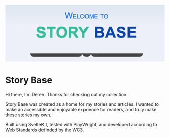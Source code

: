 <div align="center">
  <img src="./static/welcometostorybase.png" alt="Welcome to Story Base">
</div>

# Story Base

Hi there, I'm Derek. Thanks for checking out my collection.

Story Base was created as a home for my stories and articles. I wanted to make an accessible and enjoyable exprience for readers, and truly make these stories my own.

Built using SvelteKit, tested with PlayWright, and developed according to Web Standards definded by the WC3.
